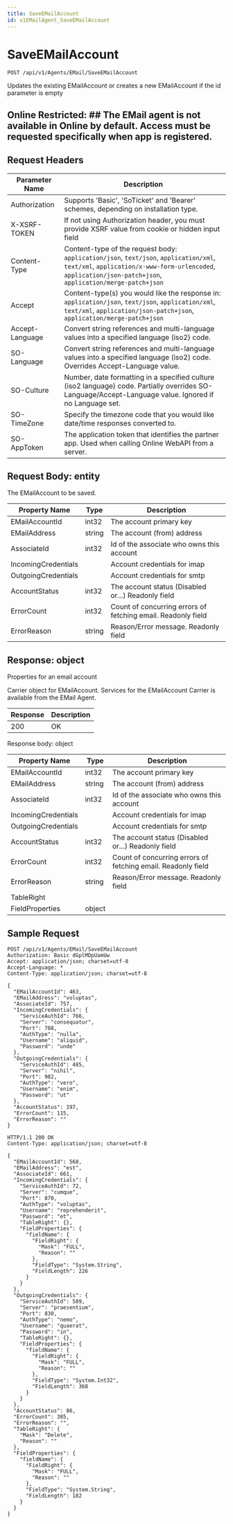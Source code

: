 ```yaml
---
title: SaveEMailAccount
id: v1EMailAgent_SaveEMailAccount
---
```


# SaveEMailAccount

```http
POST /api/v1/Agents/EMail/SaveEMailAccount
```

Updates the existing EMailAccount or creates a new EMailAccount if the id parameter is empty



## Online Restricted: ## The EMail agent is not available in Online by default. Access must be requested specifically when app is registered.






## Request Headers

| Parameter Name | Description |
|----------------|-------------|
| Authorization  | Supports 'Basic', 'SoTicket' and 'Bearer' schemes, depending on installation type. |
| X-XSRF-TOKEN   | If not using Authorization header, you must provide XSRF value from cookie or hidden input field |
| Content-Type | Content-type of the request body: `application/json`, `text/json`, `application/xml`, `text/xml`, `application/x-www-form-urlencoded`, `application/json-patch+json`, `application/merge-patch+json` |
| Accept         | Content-type(s) you would like the response in: `application/json`, `text/json`, `application/xml`, `text/xml`, `application/json-patch+json`, `application/merge-patch+json` |
| Accept-Language | Convert string references and multi-language values into a specified language (iso2) code. |
| SO-Language | Convert string references and multi-language values into a specified language (iso2) code. Overrides Accept-Language value. |
| SO-Culture | Number, date formatting in a specified culture (iso2 language) code. Partially overrides SO-Language/Accept-Language value. Ignored if no Language set. |
| SO-TimeZone | Specify the timezone code that you would like date/time responses converted to. |
| SO-AppToken | The application token that identifies the partner app. Used when calling Online WebAPI from a server. |

## Request Body: entity  

The EMailAccount to be saved. 

| Property Name | Type |  Description |
|----------------|------|--------------|
| EMailAccountId | int32 | The account primary key |
| EMailAddress | string | The account (from) address |
| AssociateId | int32 | Id of the associate who owns this account |
| IncomingCredentials |  | Account credentials for imap |
| OutgoingCredentials |  | Account credentials for smtp |
| AccountStatus | int32 | The account status (Disabled or...) Readonly field |
| ErrorCount | int32 | Count of concurring errors of fetching email. Readonly field |
| ErrorReason | string | Reason/Error message. Readonly field |


## Response: object

Properties for an email account



Carrier object for EMailAccount.
Services for the EMailAccount Carrier is available from the <see cref="T:SuperOffice.CRM.Services.IEMailAgent">EMail Agent</see>.

| Response | Description |
|----------------|-------------|
| 200 | OK |

Response body: object

| Property Name | Type |  Description |
|----------------|------|--------------|
| EMailAccountId | int32 | The account primary key |
| EMailAddress | string | The account (from) address |
| AssociateId | int32 | Id of the associate who owns this account |
| IncomingCredentials |  | Account credentials for imap |
| OutgoingCredentials |  | Account credentials for smtp |
| AccountStatus | int32 | The account status (Disabled or...) Readonly field |
| ErrorCount | int32 | Count of concurring errors of fetching email. Readonly field |
| ErrorReason | string | Reason/Error message. Readonly field |
| TableRight |  |  |
| FieldProperties | object |  |

## Sample Request

```http!
POST /api/v1/Agents/EMail/SaveEMailAccount
Authorization: Basic dGplMDpUamUw
Accept: application/json; charset=utf-8
Accept-Language: *
Content-Type: application/json; charset=utf-8

{
  "EMailAccountId": 463,
  "EMailAddress": "voluptas",
  "AssociateId": 757,
  "IncomingCredentials": {
    "ServiceAuthId": 766,
    "Server": "consequatur",
    "Port": 708,
    "AuthType": "nulla",
    "Username": "aliquid",
    "Password": "unde"
  },
  "OutgoingCredentials": {
    "ServiceAuthId": 485,
    "Server": "nihil",
    "Port": 982,
    "AuthType": "vero",
    "Username": "enim",
    "Password": "ut"
  },
  "AccountStatus": 197,
  "ErrorCount": 115,
  "ErrorReason": ""
}
```

```http_
HTTP/1.1 200 OK
Content-Type: application/json; charset=utf-8

{
  "EMailAccountId": 568,
  "EMailAddress": "est",
  "AssociateId": 661,
  "IncomingCredentials": {
    "ServiceAuthId": 72,
    "Server": "cumque",
    "Port": 870,
    "AuthType": "voluptas",
    "Username": "reprehenderit",
    "Password": "et",
    "TableRight": {},
    "FieldProperties": {
      "fieldName": {
        "FieldRight": {
          "Mask": "FULL",
          "Reason": ""
        },
        "FieldType": "System.String",
        "FieldLength": 226
      }
    }
  },
  "OutgoingCredentials": {
    "ServiceAuthId": 589,
    "Server": "praesentium",
    "Port": 830,
    "AuthType": "nemo",
    "Username": "quaerat",
    "Password": "in",
    "TableRight": {},
    "FieldProperties": {
      "fieldName": {
        "FieldRight": {
          "Mask": "FULL",
          "Reason": ""
        },
        "FieldType": "System.Int32",
        "FieldLength": 368
      }
    }
  },
  "AccountStatus": 86,
  "ErrorCount": 385,
  "ErrorReason": "",
  "TableRight": {
    "Mask": "Delete",
    "Reason": ""
  },
  "FieldProperties": {
    "fieldName": {
      "FieldRight": {
        "Mask": "FULL",
        "Reason": ""
      },
      "FieldType": "System.String",
      "FieldLength": 182
    }
  }
}
```